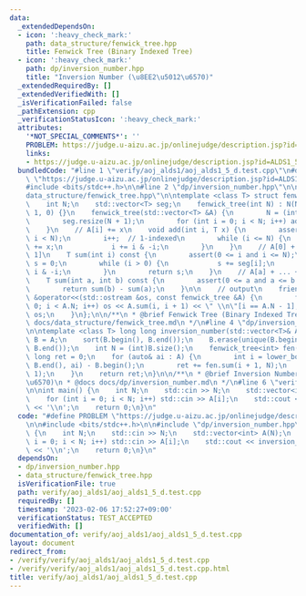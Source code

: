 ```yaml
---
data:
  _extendedDependsOn:
  - icon: ':heavy_check_mark:'
    path: data_structure/fenwick_tree.hpp
    title: Fenwick Tree (Binary Indexed Tree)
  - icon: ':heavy_check_mark:'
    path: dp/inversion_number.hpp
    title: "Inversion Number (\u8EE2\u5012\u6570)"
  _extendedRequiredBy: []
  _extendedVerifiedWith: []
  _isVerificationFailed: false
  _pathExtension: cpp
  _verificationStatusIcon: ':heavy_check_mark:'
  attributes:
    '*NOT_SPECIAL_COMMENTS*': ''
    PROBLEM: https://judge.u-aizu.ac.jp/onlinejudge/description.jsp?id=ALDS1_5_D
    links:
    - https://judge.u-aizu.ac.jp/onlinejudge/description.jsp?id=ALDS1_5_D
  bundledCode: "#line 1 \"verify/aoj_alds1/aoj_alds1_5_d.test.cpp\"\n#define PROBLEM\
    \ \"https://judge.u-aizu.ac.jp/onlinejudge/description.jsp?id=ALDS1_5_D\"\n\n\
    #include <bits/stdc++.h>\n\n#line 2 \"dp/inversion_number.hpp\"\n\n#line 2 \"\
    data_structure/fenwick_tree.hpp\"\n\ntemplate <class T> struct fenwick_tree {\n\
    \    int N;\n    std::vector<T> seg;\n    fenwick_tree(int N) : N(N), seg(N +\
    \ 1, 0) {}\n    fenwick_tree(std::vector<T> &A) {\n        N = (int)A.size();\n\
    \        seg.resize(N + 1);\n        for (int i = 0; i < N; i++) add(i, A[i]);\n\
    \    }\n    // A[i] += x\n    void add(int i, T x) {\n        assert(0 <= i and\
    \ i < N);\n        i++;  // 1-indexed\n        while (i <= N) {\n            seg[i]\
    \ += x;\n            i += i & -i;\n        }\n    }\n    // A[0] + ... + A[i -\
    \ 1]\n    T sum(int i) const {\n        assert(0 <= i and i <= N);\n        T\
    \ s = 0;\n        while (i > 0) {\n            s += seg[i];\n            i -=\
    \ i & -i;\n        }\n        return s;\n    }\n    // A[a] + ... + A[b - 1]\n\
    \    T sum(int a, int b) const {\n        assert(0 <= a and a <= b and b <= N);\n\
    \        return sum(b) - sum(a);\n    }\n\n    // output\n    friend std::ostream\
    \ &operator<<(std::ostream &os, const fenwick_tree &A) {\n        for (int i =\
    \ 0; i < A.N; i++) os << A.sum(i, i + 1) << \" \\n\"[i == A.N - 1];\n        return\
    \ os;\n    }\n};\n\n/**\n * @brief Fenwick Tree (Binary Indexed Tree)\n * @docs\
    \ docs/data_structure/fenwick_tree.md\n */\n#line 4 \"dp/inversion_number.hpp\"\
    \n\ntemplate <class T> long long inversion_number(std::vector<T>& A) {\n    auto\
    \ B = A;\n    sort(B.begin(), B.end());\n    B.erase(unique(B.begin(), B.end()),\
    \ B.end());\n    int N = (int)B.size();\n    fenwick_tree<int> fen(N);\n    long\
    \ long ret = 0;\n    for (auto& ai : A) {\n        int i = lower_bound(B.begin(),\
    \ B.end(), ai) - B.begin();\n        ret += fen.sum(i + 1, N);\n        fen.add(i,\
    \ 1);\n    }\n    return ret;\n}\n\n/**\n * @brief Inversion Number (\u8EE2\u5012\
    \u6570)\n * @docs docs/dp/inversion_number.md\n */\n#line 6 \"verify/aoj_alds1/aoj_alds1_5_d.test.cpp\"\
    \n\nint main() {\n    int N;\n    std::cin >> N;\n    std::vector<int> A(N);\n\
    \    for (int i = 0; i < N; i++) std::cin >> A[i];\n    std::cout << inversion_number<int>(A)\
    \ << '\\n';\n    return 0;\n}\n"
  code: "#define PROBLEM \"https://judge.u-aizu.ac.jp/onlinejudge/description.jsp?id=ALDS1_5_D\"\
    \n\n#include <bits/stdc++.h>\n\n#include \"dp/inversion_number.hpp\"\n\nint main()\
    \ {\n    int N;\n    std::cin >> N;\n    std::vector<int> A(N);\n    for (int\
    \ i = 0; i < N; i++) std::cin >> A[i];\n    std::cout << inversion_number<int>(A)\
    \ << '\\n';\n    return 0;\n}\n"
  dependsOn:
  - dp/inversion_number.hpp
  - data_structure/fenwick_tree.hpp
  isVerificationFile: true
  path: verify/aoj_alds1/aoj_alds1_5_d.test.cpp
  requiredBy: []
  timestamp: '2023-02-06 17:52:27+09:00'
  verificationStatus: TEST_ACCEPTED
  verifiedWith: []
documentation_of: verify/aoj_alds1/aoj_alds1_5_d.test.cpp
layout: document
redirect_from:
- /verify/verify/aoj_alds1/aoj_alds1_5_d.test.cpp
- /verify/verify/aoj_alds1/aoj_alds1_5_d.test.cpp.html
title: verify/aoj_alds1/aoj_alds1_5_d.test.cpp
---
```

